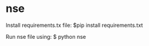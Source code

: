 # nse

Install requirements.tx file:
$pip install requirements.txt

Run nse file using:
$ python nse
